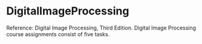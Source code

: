 # DigitalImageProcessing
Reference: Digital Image Processing, Third Edition. Digital Image Processing course assignments consist of
five tasks.
